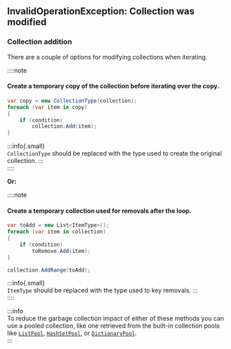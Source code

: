 ## InvalidOperationException: Collection was modified
### Collection addition

There are a couple of options for modifying collections when iterating. 

::::note  
#### Create a temporary copy of the collection before iterating over the copy.
```csharp
var copy = new CollectionType(collection);
foreach (var item in copy)
{
    if (condition)
        collection.Add(item);
}
```
:::info{.small}  
`CollectionType` should be replaced with the type used to create the original collection.
:::  
::::  

**Or:**  

::::note  
#### Create a temporary collection used for removals after the loop.
```csharp
var toAdd = new List<ItemType>();
foreach (var item in collection)
{
    if (condition)
        toRemove.Add(item);
}

collection.AddRange(toAdd);
```
:::info{.small}  
`ItemType` should be replaced with the type used to key removals.
:::  
::::

:::info  
To reduce the garbage collection impact of either of these methods you can use a pooled collection, like one retrieved from the built-in collection pools like [`ListPool`](https://docs.unity3d.com/ScriptReference/Pool.ListPool_1.html), [`HashSetPool`](https://docs.unity3d.com/ScriptReference/Pool.HashSetPool_1.html), or [`DictionaryPool`](https://docs.unity3d.com/ScriptReference/Pool.DictionaryPool_2.html).  
:::